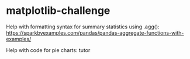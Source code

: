# matplotlib-challenge

Help with formatting syntax for summary statistics using .agg(): https://sparkbyexamples.com/pandas/pandas-aggregate-functions-with-examples/

Help with code for pie charts: tutor